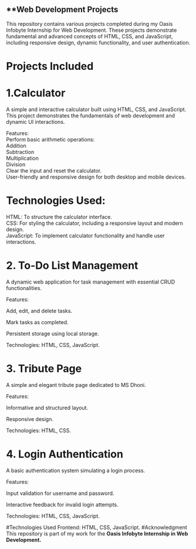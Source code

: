 ## **Web Development Projects 

This repository contains various projects completed during my Oasis Infobyte Internship for Web Development. These projects demonstrate fundamental and advanced concepts of HTML, CSS, and JavaScript, including responsive design, dynamic functionality, and user authentication.  


# **Projects Included**
# 1.Calculator  
A simple and interactive calculator built using HTML, CSS, and JavaScript. This project demonstrates the fundamentals of web development and dynamic UI interactions.  

Features:  
Perform basic arithmetic operations:  
Addition  
Subtraction   
Multiplication  
Division  
Clear the input and reset the calculator.  
User-friendly and responsive design for both desktop and mobile devices.  
# Technologies Used:  
HTML: To structure the calculator interface.  
CSS: For styling the calculator, including a responsive layout and modern design.  
JavaScript: To implement calculator functionality and handle user interactions.  

# 2. To-Do List Management  

A dynamic web application for task management with essential CRUD functionalities.  


Features:  

Add, edit, and delete tasks.  

Mark tasks as completed.  

Persistent storage using local storage.  

Technologies: HTML, CSS, JavaScript.  

# 3. Tribute Page  

A simple and elegant tribute page dedicated to MS Dhoni.  


Features:  

Informative and structured layout.   

Responsive design.  

Technologies: HTML, CSS.  

# 4. Login Authentication  

A basic authentication system simulating a login process.  


Features:  

Input validation for username and password.  

Interactive feedback for invalid login attempts.  

Technologies: HTML, CSS, JavaScript.  


#Technologies Used
Frontend: HTML, CSS, JavaScript.
#Acknowledgment
This repository is part of my work for the **Oasis Infobyte Internship in Web Development.**

